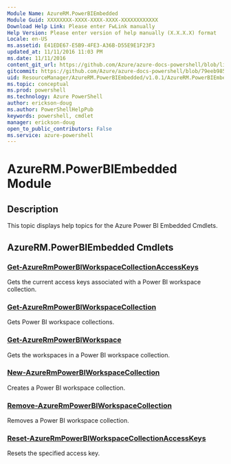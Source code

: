 ```yaml
---
Module Name: AzureRM.PowerBIEmbedded
Module Guid: XXXXXXXX-XXXX-XXXX-XXXX-XXXXXXXXXXXX
Download Help Link: Please enter FwLink manually
Help Version: Please enter version of help manually (X.X.X.X) format
Locale: en-US
ms.assetid: E41EDE67-E5B9-4FE3-A36B-D55E9E1F23F3
updated_at: 11/11/2016 11:03 PM
ms.date: 11/11/2016
content_git_url: https://github.com/Azure/azure-docs-powershell/blob/live/azureps-cmdlets-docs/ResourceManager/AzureRM.PowerBIEmbedded/v1.0.1/AzureRM.PowerBIEmbedded.md
gitcommit: https://github.com/Azure/azure-docs-powershell/blob/79eeb985ea480979357fb4695832a0c3d29a48bf/azureps-cmdlets-docs/ResourceManager/AzureRM.PowerBIEmbedded/v1.0.1/AzureRM.PowerBIEmbedded.md
uid: ResourceManager/AzureRM.PowerBIEmbedded/v1.0.1/AzureRM.PowerBIEmbedded.md
ms.topic: conceptual
ms.prod: powershell
ms.technology: Azure PowerShell
author: erickson-doug
ms.author: PowerShellHelpPub
keywords: powershell, cmdlet
manager: erickson-doug
open_to_public_contributors: False
ms.service: azure-powershell
---
```


# AzureRM.PowerBIEmbedded Module
## Description
This topic displays help topics for the Azure Power BI Embedded Cmdlets. 

## AzureRM.PowerBIEmbedded Cmdlets
### [Get-AzureRmPowerBIWorkspaceCollectionAccessKeys](./Get-AzureRmPowerBIWorkspaceCollectionAccessKeys.md)
Gets the current access keys associated with a Power BI workspace collection.


### [Get-AzureRmPowerBIWorkspaceCollection](./Get-AzureRmPowerBIWorkspaceCollection.md)
Gets Power BI workspace collections.


### [Get-AzureRmPowerBIWorkspace](./Get-AzureRmPowerBIWorkspace.md)
Gets the workspaces in a Power BI workspace collection.


### [New-AzureRmPowerBIWorkspaceCollection](./New-AzureRmPowerBIWorkspaceCollection.md)
Creates a Power BI workspace collection.


### [Remove-AzureRmPowerBIWorkspaceCollection](./Remove-AzureRmPowerBIWorkspaceCollection.md)
Removes a Power BI workspace collection.


### [Reset-AzureRmPowerBIWorkspaceCollectionAccessKeys](./Reset-AzureRmPowerBIWorkspaceCollectionAccessKeys.md)
Resets the specified access key.



